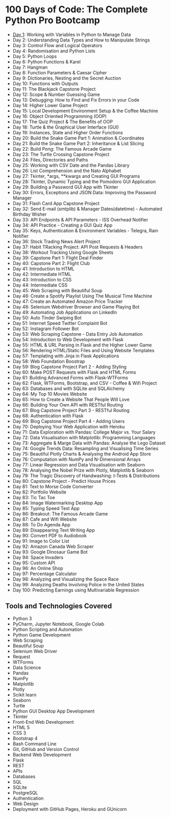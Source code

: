 # 100 Days of Code: The Complete Python Pro Bootcamp

* [Day 1](https://github.com/MunMunL/Python/tree/main/day1): Working with Variables in Python to Manage Data
* Day 2: Understanding Data Types and How to Manipulate Strings
* Day 3: Control Flow and Logical Operators
* Day 4: Randomisation and Python Lists
* Day 5: Python Loops
* Day 6: Python Functions & Karel
* Day 7: Hangman
* Day 8: Function Parameters & Caesar Cipher
* Day 9: Dictionaries, Nesting and the Secret Auction
* Day 10: Functions with Outputs
* Day 11: The Blackjack Capstone Project
* Day 12: Scope & Number Guessing Game
* Day 13: Debugging: How to Find and Fix Errors in your Code
* Day 14: Higher Lower Game Project
* Day 15: Local Development Environment Setup & the Coffee Machine
* Day 16: Object Oriented Programming (OOP)
* Day 17: The Quiz Project & The Benefits of OOP
* Day 18: Turtle & the Graphical User Interface (GUI)
* Day 19: Instances,  State and Higher Order Functions
* Day 20: Build the Snake Game Part 1: Animation & Coordinates
* Day 21: Build the Snake Game Part 2: Inheritance & List Slicing
* Day 22: Build Pong: The Famous Arcade Game
* Day 23: The Turtle Crossing Capstone Project
* Day 24: Files, Directories and Paths
* Day 25: Working with CSV Date and the Pandas Library
* Day 26: List Comprehension and the Nato Alphabet
* Day 27: Tkinter, *args, **kwargs and Creating GUI Programs
* Day 28: Tkinter, Dynamic Typing and the Pomodoro GUI Application
* Day 29: Building a Password GUI App with Tkinter
* Day 30: Errors, Exceptions and JSON Data: Improving the Password Manager
* Day 31: Flash Card App Capstone Project
* Day 32: Send E-mail (smtplib) & Manager Dates(datetime) - Automated Birthday Wisher
* Day 33: API Endpoints & API Parameters - ISS Overhead Notifier
* Day 34: API Practice - Creating a GUI Quiz App
* Day 35: Keys, Authentication & Environment Variables - Telegra, Rain Notifier
* Day 36: Stock Trading News Alert Project
* Day 37: Habit TRacking Project: API Post Requests & Headers
* Day 38: Workout Tracking Using Google Sheets
* Day 39: Capstone Part 1: Flight Deal Finder
* Day 40: Capstone Part 2: Flight Club
* Day 41: Introduction to HTML
* Day 42: Intermediate HTML
* Day 43: Introduction to CSS
* Day 44: Intermediate CSS
* Day 45: Web Scraping with Beautiful Soup
* Day 46: Create a Spotify Playlist Using The Musical Time Machine
* Day 47: Create an Automated Amazon Price Tracker
* Day 48: Selenium Webdriver Browser and Game Playing Bot
* Day 49: Automating Job Applications on LinkedIn
* Day 50: Auto Tinder Swiping Bot
* Day 51: Internet Speed Twitter Complaint Bot
* Day 52: Instagram Follower Bot
* Day 53: Web Scraping Capstone - Data Entry Job Automation
* Day 54: Introduction to Web Development with Flask
* Day 55: HTML & URL Parsing in Flask and the Higher Lower Game
* Day 56: Rendering HTML/Static Files and Using Website Templates
* Day 57: Templating with Jinja in Flask Applications
* Day 58: Web Foundation Boostrap
* Day 59: Blog Capstone Project Part 2 - Adding Styling
* Day 60: Make POST Requests with Flask and HTML Forms
* Day 61: Building Advanced Forms with Flask-WTForms
* Day 62: Flask, WTForms, Bootstrap, and CSV - Coffee & Wifi Project
* Day 63: Databases and with SQLite and SQLAlchemy
* Day 64: My Top 10 Movies Website
* Day 65: How to Create a Website That People Will Love
* Day 66: Building Your Own API with RESTful Routing
* Day 67: Blog Capstone Project Part 3 - RESTful Routing
* Day 68: Authentication with Flask
* Day 69: Blog Capstone Project Part 4 - Adding Users
* Day 70: Deploying Your Web Application with Heroku
* Day 71: Data Exploration with Pandas: College Major vs. Your Salary
* Day 72: Data Visualisation with Matplotlib: Programming Languages
* Day 73: Aggregate & Marge Data with Pandas: Analyse the Lego Dataset
* Day 74: Google Trends Data: Resampling and Visualising Time Series
* Day 75: Beautiful Plotly Charts & Analysing the Android App Store
* Day 76: Computation with NumPy and N-Dimensional Arrays
* Day 77: Linear Regression and Data Visualisation with Seaborn
* Day 78: Analysing the Nobel Prize with Plotly, Matplotlib & Seaborn
* Day 79: The Tragic Discovery of Handwashing: t-Tests & Distributions
* Day 80: Capstone Project - Predict House Prices
* Day 81: Text to Morse Code Converter
* Day 82: Portfolio Website
* Day 83: Tic Tac Toe
* Day 84: Image Watermarking Desktop App
* Day 85: Typing Speed Test App
* Day 86: Breakout: The Famous Arcade Game
* Day 87: Cafe and Wifi Website
* Day 88: To Do Agenda App
* Day 89: Disappearing Text Writing App
* Day 90: Convert PDF to Audiobook
* Day 91: Image to Color List
* Day 92: Amazon Canada Web Scraper
* Day 93: Google Dinosaur Game Bot
* Day 94: Space Invaders
* Day 95: Custom API
* Day 96: An Online Shop
* Day 97: Percentage Calculator
* Day 98: Analyzing and Visualizing the Space Race
* Day 99: Analyzing Deaths Involving Police in the United States
* Day 100: Predicting Earnings using Multivariable Regression

## Tools and Technologies Covered
* Python 3
* PyCharm, Jupyter Notebook, Google Colab
* Python Scripting and Automation
* Python Game Development
* Web Scraping
* Beautiful Soup
* Selenium Web Driver
* Request
* WTForms
* Data Science
* Pandas
* NumPy
* Matplotlib
* Plotly
* Scikit learn
* Seaborn
* Turtle
* Python GUI Desktop App Development
* Tkinter
* Front-End Web Development
* HTML 5
* CSS 3
* Bootstrap 4
* Bash Command Line
* Git, GitHub and Version Control
* Backend Web Development
* Flask
* REST
* APIs
* Databases
* SQL
* SQLite
* PostgreSQL
* Authentication
* Web Design
* Deployment with GitHub Pages, Heroku and GUnicorn
